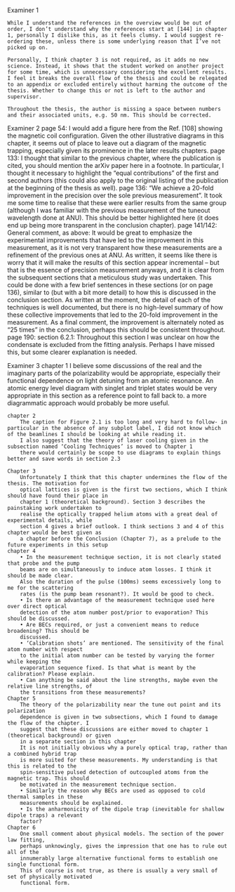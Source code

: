 Examiner 1

	While I understand the references in the overview would be out of order, I don’t understand why the references start at [144] in chapter 1, personally I dislike this, as it feels clumsy. I would suggest re-ordering these, unless there is some underlying reason that I’ve not picked up on.

	Personally, I think chapter 3 is not required, as it adds no new science. Instead, it shows that the student worked on another project for some time, which is unnecessary considering the excellent results. I feel it breaks the overall flow of the thesis and could be relegated to an appendix or excluded entirely without harming the outcome of the thesis. Whether to change this or not is left to the author and supervisor.

	Throughout the thesis, the author is missing a space between numbers and their associated units, e.g. 50 nm. This should be corrected.




Examiner 2
	page 54: I would add a figure here from the Ref. [108] showing the magnetic coil
	configuration. Given the other illustrative diagrams in this chapter, it seems out
	of place to leave out a diagram of the magnetic trapping, especially given its
	prominence in the later results chapters.
	page 133: I thought that similar to the previous chapter, where the publication is
	cited, you should mention the arXiv paper here in a footnote. In particular, I
	thought it necessary to highlight the “equal contributions” of the first and second
	authors (this could also apply to the original listing of the publication at the
	beginning of the thesis as well).
	page 136: “We achieve a 20-fold improvement in the precision over the sole
	previous measurement”. It took me some time to realise that these were earlier
	results from the same group (although I was familiar with the previous
	measurement of the tuneout wavelength done at ANU). This should be better
	highlighted here (it does end up being more transparent in the conclusion
	chapter).
	page 141/142: General comment, as above: It would be great to emphasize the
	experimental improvements that have led to the improvement in this
	measurement, as it is not very transparent how these measurements are a
	refinement of the previous ones at ANU. As written, it seems like there is worry
	that it will make the results of this section appear incremental – but that is the
	essence of precision measurement anyways, and it is clear from the subsequent
	sections that a meticulous study was undertaken. This could be done with a few
	brief sentences in these sections (or on page 136), similar to (but with a bit more
	detail) to how this is discussed in the conclusion section. As written at the
	moment, the detail of each of the techniques is well documented, but there is no
	high-level summary of how these collective improvements that led to the 20-fold
	improvement in the measurement. As a final comment, the improvement is
	alternately noted as “25 times” in the conclusion, perhaps this should be
	consistent throughout.
	page 190: section 6.2.1: Throughout this section I was unclear on how the
	condensate is excluded from the fitting analysis. Perhaps I have missed this, but
	some clearer explanation is needed.



Examiner 3
	chapter 1
		I believe some discussions of the real and the imaginary parts of the polarizability would be appropriate, especially their functional dependence on light detuning from an atomic resonance. 
		An atomic energy level diagram with singlet and triplet states would be very appropriate in this section as a reference point to fall back to.
		a more diagrammatic approach would probably be more useful.

	chapter 2
		The caption for Figure 2.1 is too long and very hard to follow- in particular in the absence of any subplot label, I did not know which of the beamlines I should be looking at while reading it. 
		I also suggest that the theory of laser cooling given in the subsection named ‘Cooling Techniques’ is moved to Chapter 1
		there would certainly be scope to use diagrams to explain things better and save words in section 2.3

	Chapter 3 
		Unfortunately I think that this chapter undermines the flow of the thesis. The motivation for
		optical lattices is given is the first two sections, which I think should have found their place in
		chapter 1 (theoretical background). Section 3 describes the painstaking work undertaken to
		realise the optically trapped helium atoms with a great deal of experimental details, while
		section 4 gives a brief outlook. I think sections 3 and 4 of this chapter would be best given as
		a chapter before the Conclusion (Chapter 7), as a prelude to the future experiments in this setup
	chapter 4
		• In the measurement technique section, it is not clearly stated that probe and the pump
		beams are on simultaneously to induce atom losses. I think it should be made clear.
		Also the duration of the pulse (100ms) seems excessively long to me for the scattering
		rates (is the pump beam resonant?). It would be good to check.
		• Is there an advantage of the measurement technique used here over direct optical
		detection of the atom number post/prior to evaporation? This should be discussed.
		• Are BECs required, or just a convenient means to reduce broadening? This should be
		discussed.
		• ‘Calibration shots’ are mentioned. The sensitivity of the final atom number with respect
		to the initial atom number can be tested by varying the former while keeping the
		evaporation sequence fixed. Is that what is meant by the calibration? Please explain.
		• Can anything be said about the line strengths, maybe even the relative line strengths, of
		the transitions from these measurements?
	Chapter 5
		The theory of the polarizability near the tune out point and its polarization
		dependence is given in two subsections, which I found to damage the flow of the chapter. I
		suggest that these discussions are either moved to chapter 1 (theoretical background) or given
		in a separate section in this chapter
		It is not initially obvious why a purely optical trap, rather than a combined hybrid trap
		is more suited for these measurements. My understanding is that this is related to the
		spin-sensitive pulsed detection of outcoupled atoms from the magnetic trap. This should
		be motivated in the measurement technique section.
		• Similarly the reason why BECs are used as opposed to cold thermal samples in these
		measurements should be explained.
		• Is the anharmonicity of the dipole trap (inevitable for shallow dipole traps) a relevant
		factor?
	Chapter 6
		One small comment about physical models. The section of the power law fitting,
		perhaps unknowingly, gives the impression that one has to rule out all of the
		innumerably large alternative functional forms to establish one single functional form.
		This of course is not true, as there is usually a very small of set of physically motivated
		functional form.


